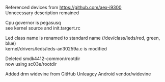 
Referenced devices from https://github.com/aex-i9300  
Unnecessary description remained  

Cpu governor is pegasusq  
  see kernel source and init.targert.rc 

Led class name is renamed to standard name (/dev/class/leds/red, green, blue)   
   kernel/drivers/leds/leds-an30259a.c is modified  

Deleted smdk4412-common/rootdir  
   now using sc03e/rootdir  

Added drm widevine from GitHub Unleagcy Android vendor/widevine  

